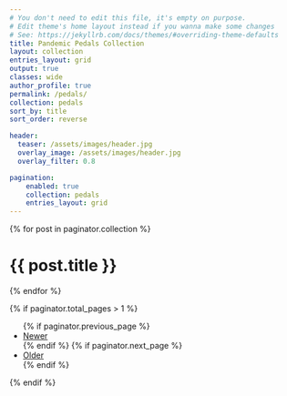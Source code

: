 ```yaml
---
# You don't need to edit this file, it's empty on purpose.
# Edit theme's home layout instead if you wanna make some changes
# See: https://jekyllrb.com/docs/themes/#overriding-theme-defaults
title: Pandemic Pedals Collection
layout: collection
entries_layout: grid
output: true
classes: wide
author_profile: true
permalink: /pedals/
collection: pedals
sort_by: title
sort_order: reverse

header:
  teaser: /assets/images/header.jpg
  overlay_image: /assets/images/header.jpg
  overlay_filter: 0.8

pagination:
    enabled: true
    collection: pedals
    entries_layout: grid
---
```


{% for post in paginator.collection %}
  <h1>{{ post.title }}</h1>
{% endfor %}

{% if paginator.total_pages > 1 %}
<ul>
  {% if paginator.previous_page %}
  <li>
    <a href="{{ paginator.previous_page_path | prepend: site.baseurl }}">Newer</a>
  </li>
  {% endif %}
  {% if paginator.next_page %}
  <li>
    <a href="{{ paginator.next_page_path | prepend: site.baseurl }}">Older</a>
  </li>
  {% endif %}
</ul>
{% endif %}